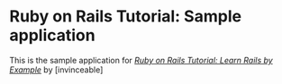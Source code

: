 # Ruby on Rails Tutorial: Sample application

This is the sample application for [*Ruby on Rails Tutorial: Learn Rails by Example*](http://railstutorial.org/) by [invinceable]
